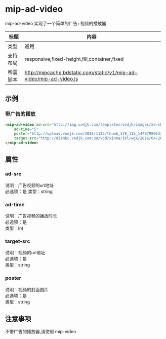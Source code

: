 # mip-ad-video
mip-ad-video 实现了一个简单的广告+视频的播放器

标题|内容
----|----
类型|通用
支持布局|responsive,fixed-height,fill,container,fixed
所需脚本|http://mipcache.bdstatic.com/static/v1/mip-ad-video/mip-ad-video.js

## 示例

### 带广告的播放
```html
<mip-ad-video ad-src="http://img.vodjk.com/templates/vodjk/images/ad-shipin/ad-pc-qfk.mp4"
    ad-time="5"
    poster="http://upload.vodjk.com/2016/1122/thumb_170_115_1479798053355.jpg"
    target-src="http://dianbo.vodjk.com:80/vod/xinma/jbl/wgk/2016/04/20/499DBA6FFCD74fc195C4C59859BDA08C.mp4">
</mip-ad-video>
``` 

## 属性

### ad-src
说明：广告视频的url地址  
必选项：是
类型：string  

### ad-time
说明：广告视频的播放时长  
必选项：是   
类型：int

### target-src
说明：视频的url地址    
必选项：是  
类型：string

### poster
说明：视频的封面图片    
必选项：是  
类型：string

## 注意事项  
不带广告的播放器,请使用 mip-video
